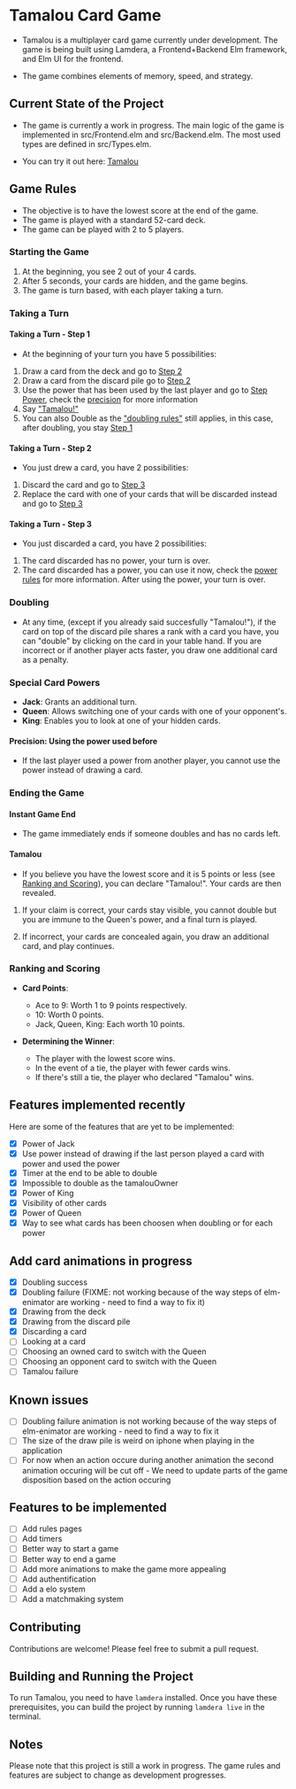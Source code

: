 # Tamalou Card Game

- Tamalou is a multiplayer card game currently under development. The game is being built using Lamdera, a Frontend+Backend Elm framework, and Elm UI for the frontend.

- The game combines elements of memory, speed, and strategy.

## Current State of the Project

- The game is currently a work in progress. The main logic of the game is implemented in src/Frontend.elm and src/Backend.elm. The most used types are defined in src/Types.elm.

- You can try it out here: [Tamalou](https://tamalou-v2.lamdera.app/)

## Game Rules

- The objective is to have the lowest score at the end of the game.
- The game is played with a standard 52-card deck.
- The game can be played with 2 to 5 players.

### Starting the Game

1. At the beginning, you see 2 out of your 4 cards.
2. After 5 seconds, your cards are hidden, and the game begins.
3. The game is turn based, with each player taking a turn.

### Taking a Turn

#### Taking a Turn - Step 1

- At the beginning of your turn you have 5 possibilities:

1. Draw a card from the deck and go to [Step 2](#Taking-a-Turn---Step-2)
2. Draw a card from the discard pile go to [Step 2](#Taking-a-Turn---Step-2)
3. Use the power that has been used by the last player and go to [Step Power](#Taking-a-Turn---Step-Power), check the [precision](#Precision:-Using-the-power-used-before) for more information
4. Say ["Tamalou!"](#tamalou)
5. You can also Double as the ["doubling rules"](#Doubling) still applies, in this case, after doubling, you stay [Step 1](#Taking-a-Turn---Step-1)

#### Taking a Turn - Step 2

- You just drew a card, you have 2 possibilities:

1. Discard the card and go to [Step 3](#Taking-a-Turn---Step-3)
2. Replace the card with one of your cards that will be discarded instead and go to [Step 3](#Taking-a-Turn---Step-3)

#### Taking a Turn - Step 3

- You just discarded a card, you have 2 possibilities:

1. The card discarded has no power, your turn is over.
2. The card discarded has a power, you can use it now, check the [power rules](#Special-Card-Powers) for more information. After using the power, your turn is over.

### Doubling

- At any time, (except if you already said succesfully "Tamalou!"), if the card on top of the discard pile shares a rank with a card you have, you can "double" by clicking on the card in your table hand. If you are incorrect or if another player acts faster, you draw one additional card as a penalty.

### Special Card Powers

- **Jack**: Grants an additional turn.
- **Queen**: Allows switching one of your cards with one of your opponent's.
- **King**: Enables you to look at one of your hidden cards.

#### Precision: Using the power used before

- If the last player used a power from another player, you cannot use the power instead of drawing a card.

### Ending the Game

#### Instant Game End

- The game immediately ends if someone doubles and has no cards left.

#### Tamalou

- If you believe you have the lowest score and it is 5 points or less (see [Ranking and Scoring](#Ranking-and-Scoring)), you can declare "Tamalou!". Your cards are then revealed.

1. If your claim is correct, your cards stay visible, you cannot double but you are immune to the Queen's power, and a final turn is played.

2. If incorrect, your cards are concealed again, you draw an additional card, and play continues.

### Ranking and Scoring

- **Card Points**:

  - Ace to 9: Worth 1 to 9 points respectively.
  - 10: Worth 0 points.
  - Jack, Queen, King: Each worth 10 points.

- **Determining the Winner**:
  - The player with the lowest score wins.
  - In the event of a tie, the player with fewer cards wins.
  - If there's still a tie, the player who declared "Tamalou" wins.

## Features implemented recently

Here are some of the features that are yet to be implemented:

- [x] Power of Jack
- [x] Use power instead of drawing if the last person played a card with power and used the power
- [x] Timer at the end to be able to double
- [x] Impossible to double as the tamalouOwner
- [x] Power of King
- [x] Visibility of other cards
- [x] Power of Queen
- [x] Way to see what cards has been choosen when doubling or for each power

## Add card animations in progress

- [x] Doubling success
- [x] Doubling failure (FIXME: not working because of the way steps of elm-enimator are working - need to find a way to fix it)
- [x] Drawing from the deck
- [x] Drawing from the discard pile
- [x] Discarding a card
- [ ] Looking at a card
- [ ] Choosing an owned card to switch with the Queen
- [ ] Choosing an opponent card to switch with the Queen
- [ ] Tamalou failure

## Known issues

- [ ] Doubling failure animation is not working because of the way steps of elm-enimator are working - need to find a way to fix it
- [ ] The size of the draw pile is weird on iphone when playing in the application
- [ ] For now when an action occure during another animation the second animation occuring will be cut off - We need to update parts of the game disposition based on the action occuring

<!-- own notes:
p1 card draw: animation of 2000 ms
at 1000ms, p2 double: animation of 2000 ms

state 0ms -> carte sur le dessus de la drawpile, p1 joue une carte, la carte commence à bouger vers le centre.
-- state 0ms: on a un nouvel etat à 0ms mais en "attente" car on attend l'animation de p1 qu'elle finisse avant d'updater avec le nouveau state

state 1000ms -> la carte continue de bouger vers le centre, elle est à 50% de la distance, p2 double avec une carte, la carte continue de bouger vers le centre et la deuxieme carte commence à bouger vers la discard pile.
-- state 1000ms: on a un nouvel etat à 1000ms mais en "attente" car on attend l'animation de p1 qu'elle finisse avant d'updater avec le nouveau state

state 2000ms -> la carte de p1 à fini de bouger vers le centre, p2 est toujours en train de jouer sa carte, la carte de p2 est à 50% de la distance.
-- state 2000ms: l'état reçu à 0ms avec la carte de p1 en moins dans sa main doit être pris en compte et update le frontend state, le problème c'est que si on fait ça, la carte de p2 va reaparaitre avant que à 3000ms la carte redisparraisse grace au state reçu à 1000ms. -->

## Features to be implemented

- [ ] Add rules pages
- [ ] Add timers
- [ ] Better way to start a game
- [ ] Better way to end a game
- [ ] Add more animations to make the game more appealing
- [ ] Add authentification
- [ ] Add a elo system
- [ ] Add a matchmaking system

## Contributing

Contributions are welcome! Please feel free to submit a pull request.

## Building and Running the Project

To run Tamalou, you need to have `lamdera` installed. Once you have these prerequisites, you can build the project by running `lamdera live` in the terminal.

## Notes

Please note that this project is still a work in progress. The game rules and features are subject to change as development progresses.
